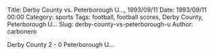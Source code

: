 Title: Derby County vs. Peterborough U…, 1993/09/11
Date: 1993/09/11 00:00
Category: sports
Tags: football, football scores, Derby County, Peterborough U…
Slug: derby-county-vs-peterborough-u
Author: carbonero


Derby County 2 - 0 Peterborough U…
